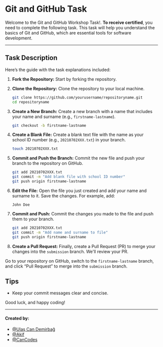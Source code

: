# Git and GitHub Task

Welcome to the Git and GitHub Workshop Task!. **To receive certified**, you need to complete the following task. This task will help you understand the basics of Git and GitHub, which are essential tools for software development.

---

## Task Description

Here’s the guide with the task explanations included:

1. **Fork the Repository:** Start by forking the repository.

2. **Clone the Repository:** Clone the repository to your local machine.

   ```bash
   git clone https://github.com/yourusername/repositoryname.git
   cd repositoryname
   ```

3. **Create a New Branch:** Create a new branch with a name that includes your name and surname (e.g., `firstname-lastname`).

   ```bash
   git checkout -b firstname-lastname
   ```

4. **Create a Blank File:** Create a blank text file with the name as your school ID number (e.g., `20210702XXX.txt`) in your branch.

   ```bash
   touch 20210702XXX.txt
   ```

5. **Commit and Push the Branch:** Commit the new file and push your branch to the repository on GitHub.

   ```bash
   git add 20210702XXX.txt
   git commit -m "Add blank file with school ID number"
   git push origin firstname-lastname
   ```

6. **Edit the File:** Open the file you just created and add your name and surname to it. Save the changes. For example, add:

   ```
   John Doe
   ```

7. **Commit and Push:** Commit the changes you made to the file and push them to your branch.

   ```bash
   git add 20210702XXX.txt
   git commit -m "Add name and surname to file"
   git push origin firstname-lastname
   ```

8. **Create a Pull Request:** Finally, create a Pull Request (PR) to merge your changes into the `submission` branch. We'll review your PR.

Go to your repository on GitHub, switch to the `firstname-lastname` branch, and click “Pull Request” to merge into the `submission` branch.

## Tips

- Keep your commit messages clear and concise.

Good luck, and happy coding!

---

#### Created by:

- [@Ulaş Can Demirbağ](https://github.com/ulascan54)
- [@Akif](https://github.com/AkifSahn)
- [@CanCodes](https://github.com/CanCodes)
